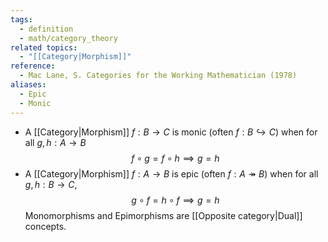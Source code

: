```yaml
---
tags:
  - definition
  - math/category_theory
related topics:
  - "[[Category|Morphism]]"
reference:
  - Mac Lane, S. Categories for the Working Mathematician (1978)
aliases:
  - Epic
  - Monic
---
```

- A [[Category|Morphism]] $f: B \to C$ is monic (often $f: B \hookrightarrow C$) when for all $g,h: A \to B$$$
	f \circ g= f \circ h \implies g=h
$$
- A [[Category|Morphism]] $f: A \to B$ is epic (often $f: A \twoheadrightarrow B$) when for all $g,h: B \to C$, $$
	g \circ f = h \circ f \implies g=h
$$
Monomorphisms and Epimorphisms are [[Opposite category|Dual]] concepts.